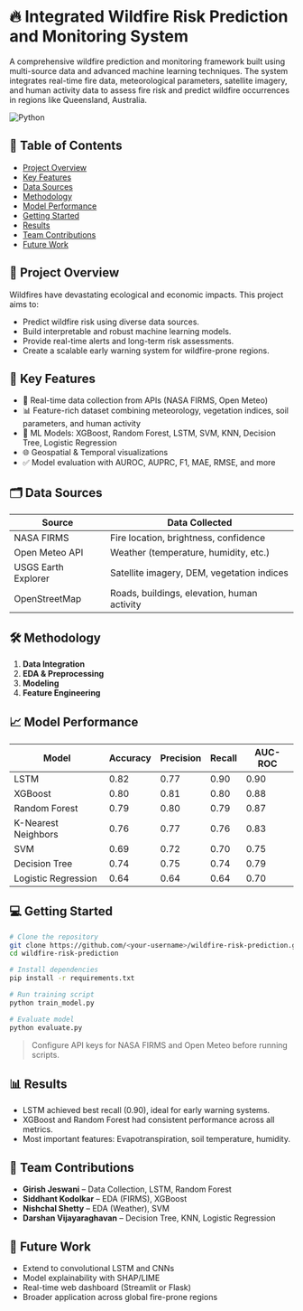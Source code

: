# 🔥 Integrated Wildfire Risk Prediction and Monitoring System

A comprehensive wildfire prediction and monitoring framework built using multi-source data and advanced machine learning techniques. The system integrates real-time fire data, meteorological parameters, satellite imagery, and human activity data to assess fire risk and predict wildfire occurrences in regions like Queensland, Australia.

![Python](https://img.shields.io/badge/python-3.8%2B-blue)

## 📌 Table of Contents

- [Project Overview](#project-overview)
- [Key Features](#key-features)
- [Data Sources](#data-sources)
- [Methodology](#methodology)
- [Model Performance](#model-performance)
- [Getting Started](#getting-started)
- [Results](#results)
- [Team Contributions](#team-contributions)
- [Future Work](#future-work)

## 📖 Project Overview

Wildfires have devastating ecological and economic impacts. This project aims to:

- Predict wildfire risk using diverse data sources.
- Build interpretable and robust machine learning models.
- Provide real-time alerts and long-term risk assessments.
- Create a scalable early warning system for wildfire-prone regions.

## 🚀 Key Features

- 🔁 Real-time data collection from APIs (NASA FIRMS, Open Meteo)
- 📊 Feature-rich dataset combining meteorology, vegetation indices, soil parameters, and human activity
- 🤖 ML Models: XGBoost, Random Forest, LSTM, SVM, KNN, Decision Tree, Logistic Regression
- 🌐 Geospatial & Temporal visualizations
- ✅ Model evaluation with AUROC, AUPRC, F1, MAE, RMSE, and more

## 🗂️ Data Sources

| Source              | Data Collected                              |
| ------------------- | ------------------------------------------- |
| NASA FIRMS          | Fire location, brightness, confidence       |
| Open Meteo API      | Weather (temperature, humidity, etc.)       |
| USGS Earth Explorer | Satellite imagery, DEM, vegetation indices  |
| OpenStreetMap       | Roads, buildings, elevation, human activity |

## 🛠️ Methodology

1. **Data Integration**
2. **EDA & Preprocessing**
3. **Modeling**
4. **Feature Engineering**

## 📈 Model Performance

| Model               | Accuracy | Precision | Recall | AUC-ROC |
| ------------------- | -------- | --------- | ------ | ------- |
| LSTM                | 0.82     | 0.77      | 0.90   | 0.90    |
| XGBoost             | 0.80     | 0.81      | 0.80   | 0.88    |
| Random Forest       | 0.79     | 0.80      | 0.79   | 0.87    |
| K-Nearest Neighbors | 0.76     | 0.77      | 0.76   | 0.83    |
| SVM                 | 0.69     | 0.72      | 0.70   | 0.75    |
| Decision Tree       | 0.74     | 0.75      | 0.74   | 0.79    |
| Logistic Regression | 0.64     | 0.64      | 0.64   | 0.70    |

## 💻 Getting Started

```bash
# Clone the repository
git clone https://github.com/<your-username>/wildfire-risk-prediction.git
cd wildfire-risk-prediction

# Install dependencies
pip install -r requirements.txt

# Run training script
python train_model.py

# Evaluate model
python evaluate.py
```

> Configure API keys for NASA FIRMS and Open Meteo before running scripts.

## 📊 Results

- LSTM achieved best recall (0.90), ideal for early warning systems.
- XGBoost and Random Forest had consistent performance across all metrics.
- Most important features: Evapotranspiration, soil temperature, humidity.

## 👥 Team Contributions

- **Girish Jeswani** – Data Collection, LSTM, Random Forest
- **Siddhant Kodolkar** – EDA (FIRMS), XGBoost
- **Nishchal Shetty** – EDA (Weather), SVM
- **Darshan Vijayaraghavan** – Decision Tree, KNN, Logistic Regression

## 🔮 Future Work

- Extend to convolutional LSTM and CNNs
- Model explainability with SHAP/LIME
- Real-time web dashboard (Streamlit or Flask)
- Broader application across global fire-prone regions
